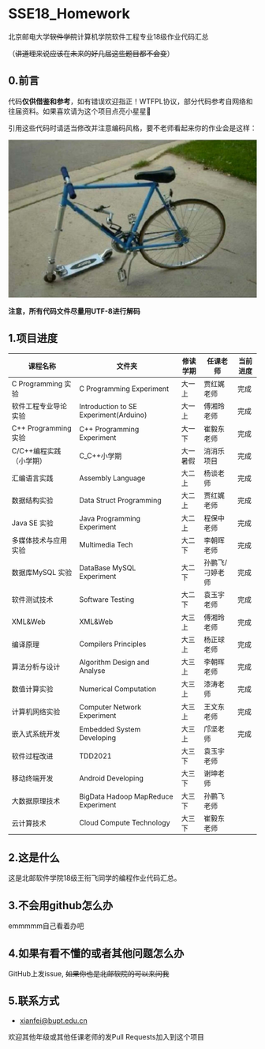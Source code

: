 # SSE18_Homework
北京邮电大学~~软件学院~~计算机学院软件工程专业18级作业代码汇总

（~~讲道理来说应该在未来的好几届这些题目都不会变~~）

## 0.前言
代码**仅供借鉴和参考**，如有错误欢迎指正！WTFPL协议，部分代码参考自网络和往届资料。如果喜欢请为这个项目点亮小星星🌟

引用这些代码时请适当修改并注意编码风格，要不老师看起来你的作业会是这样：

![img](pic.jpg)

**注意，所有代码文件尽量用UTF-8进行解码**

## 1.项目进度
课程名称 | 文件夹 | 修读学期 | 任课老师 | 当前进度
------------ |------------ | ------------- | ------------- | -------------
C Programming 实验 | C Programming Experiment | 大一上 | 贾红娓老师 | 完成
软件工程专业导论实验 | Introduction to SE Experiment(Arduino) | 大一上 | 傅湘玲老师 | 完成
C++ Programming 实验 | C++ Programming Experiment | 大一下 | 崔毅东老师 | 完成
C/C++编程实践（小学期）| C_C++小学期 | 大一暑假 | 消消乐项目 | 完成
汇编语言实践 | Assembly Language | 大二上 | 杨谈老师 | 完成
数据结构实验 | Data Struct Programming | 大二上 | 贾红娓老师 | 完成
Java SE 实验 | Java Programming Experiment | 大二上 | 程保中老师 | 完成
多媒体技术与应用 实验 | Multimedia Tech | 大二下 | 李朝晖老师 | 完成
数据库MySQL 实验 | DataBase MySQL Experiment | 大二下 | 孙鹏飞/刁婷老师 | 完成
软件测试技术 | Software Testing | 大二下 | 袁玉宇老师 | 完成
XML&Web | XML&Web | 大三上 | 傅湘玲老师 | 完成     
编译原理 | Compilers Principles | 大三上 | 杨正球老师 | 完成     
算法分析与设计 | Algorithm Design and Analyse | 大三上 | 李朝晖老师 | 完成     
数值计算实验 | Numerical Computation | 大三上 | 漆涛老师 | 完成 
计算机网络实验 | Computer Network Experiment | 大三上 | 王文东老师 | 完成 
嵌入式系统开发 | Embedded System Developing | 大三上 | 邝坚老师 | 完成
软件过程改进 | TDD2021 | 大三下 | 袁玉宇老师 | 
移动终端开发 | Android Developing | 大三下 | 谢坤老师 | 
大数据原理技术 | BigData Hadoop MapReduce Experiment | 大三下 | 孙鹏飞老师 | 
云计算技术 | Cloud Compute Technology | 大三下 | 崔毅东老师 | 

## 2.这是什么

这是北邮软件学院18级王衔飞同学的编程作业代码汇总。

## 3.不会用github怎么办

emmmmm自己看着办吧

## 4.如果有看不懂的或者其他问题怎么办

GitHub上发issue, ~~如果你也是北邮软院的可以来问我~~

## 5.联系方式

- xianfei@bupt.edu.cn

欢迎其他年级或其他任课老师的发Pull Requests加入到这个项目